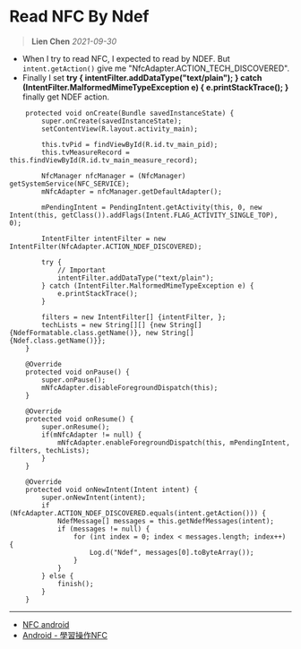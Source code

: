 # Read NFC By Ndef

> **Lien Chen** *2021-09-30*

* When I try to read NFC, I expected to read by NDEF. But `intent.getAction()` give me "NfcAdapter.ACTION_TECH_DISCOVERED".
* Finally I set **try { intentFilter.addDataType("text/plain"); } catch (IntentFilter.MalformedMimeTypeException e) { e.printStackTrace(); }** finally get NDEF action.

```java=
    protected void onCreate(Bundle savedInstanceState) {
        super.onCreate(savedInstanceState);
        setContentView(R.layout.activity_main);

        this.tvPid = findViewById(R.id.tv_main_pid);
        this.tvMeasureRecord = this.findViewById(R.id.tv_main_measure_record);

        NfcManager nfcManager = (NfcManager) getSystemService(NFC_SERVICE);
        mNfcAdapter = nfcManager.getDefaultAdapter();

        mPendingIntent = PendingIntent.getActivity(this, 0, new Intent(this, getClass()).addFlags(Intent.FLAG_ACTIVITY_SINGLE_TOP), 0);

        IntentFilter intentFilter = new IntentFilter(NfcAdapter.ACTION_NDEF_DISCOVERED);

        try {
            // Important
            intentFilter.addDataType("text/plain");
        } catch (IntentFilter.MalformedMimeTypeException e) {
            e.printStackTrace();
        }

        filters = new IntentFilter[] {intentFilter, };
        techLists = new String[][] {new String[] {NdefFormatable.class.getName()}, new String[] {Ndef.class.getName()}};
    }

    @Override
    protected void onPause() {
        super.onPause();
        mNfcAdapter.disableForegroundDispatch(this);
    }

    @Override
    protected void onResume() {
        super.onResume();
        if(mNfcAdapter != null) {
            mNfcAdapter.enableForegroundDispatch(this, mPendingIntent, filters, techLists);
        }
    }

    @Override
    protected void onNewIntent(Intent intent) {
        super.onNewIntent(intent);
        if (NfcAdapter.ACTION_NDEF_DISCOVERED.equals(intent.getAction())) {
            NdefMessage[] messages = this.getNdefMessages(intent);
            if (messages != null) {
                for (int index = 0; index < messages.length; index++) {
                    Log.d("Ndef", messages[0].toByteArray());
                }
            }
        } else {
            finish();
        }
    }
```

---

* [NFC android](https://developer.android.com/guide/topics/connectivity/nfc/advanced-nfc)
* [Android - 學習操作NFC](https://dotblogs.com.tw/pou/2013/06/05/105285)
